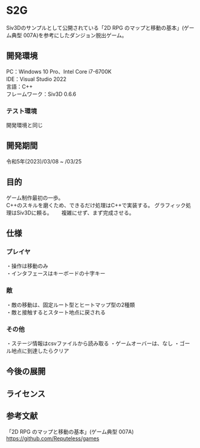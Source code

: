# S2G
Siv3Dのサンプルとして公開されている「2D RPG のマップと移動の基本」(ゲーム典型 007A)を参考にしたダンジョン脱出ゲーム。

## 開発環境
PC：Windows 10 Pro、Intel Core i7-6700K  
IDE：Visual Studio 2022  
言語：C++  
フレームワーク：Siv3D 0.6.6
### テスト環境
開発環境と同じ

## 開発期間
令和5年(2023)/03/08 ~ /03/25

## 目的
ゲーム制作最初の一歩。  
C++のスキルを磨くため、できるだけ処理はC++で実装する。 
グラフィック処理はSiv3Dに頼る。　　
複雑にせず、まず完成させる。

## 仕様
### プレイヤ
・操作は移動のみ  
・インタフェースはキーボードの十字キー  

### 敵
・敵の移動は、固定ルート型とヒートマップ型の2種類  
・敵と接触するとスタート地点に戻される

### その他
・ステージ情報はcsvファイルから読み取る
・ゲームオーバーは、なし
・ゴール地点に到達したらクリア

## 今後の展開

## ライセンス

## 参考文献
「2D RPG のマップと移動の基本」(ゲーム典型 007A)
https://github.com/Reputeless/games

